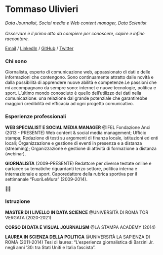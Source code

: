 # Tommaso Ulivieri
_Data Journalist, Social media e Web content manager, Data Scientist_ <br>
<br>
_Osservare è il primo atto da compiere per conoscere, capire e infine raccontare._<br>

[Email](mailto:tommaso.ulivieri@gmail.com) / [LinkedIn](https://www.linkedin.com/in/tommaso-ulivieri/) / [GitHub](https://github.com/TomUlivieri/) / [Twitter](https://twitter.com/TomUlivieri/) <br>

### **Chi sono**

Giornalista, esperto di comunicazione web, appassionato di dati e delle informazioni che contengono. Sono continuamente attratto dalle novità e dalla possibilità di apprendere nuove abilità e competenze.Le passioni che mi accompagnano da sempre sono: internet e nuove tecnologie, politica e sport. L’ultimo mondo conosciuto è quello dell’utilizzo dei dati nella comunicazione: una relazione dal grande potenziale che garantirebbe maggiori credibilità ed efficacia ad ogni progetto comunicativo.

### **Esperienze professionali**

**WEB SPECIALIST E SOCIAL MEDIA MANAGER** @IFEL Fondazione Anci (2013 - PRESENTE)
Web content & social media management; Ufficio stampa; Redazione di testi su argomenti di finanza locale, istituzioni ed enti locali; Organizzazione e gestione di eventi in presenza e a distanza (streaming); Organizzazione e gestione di attività di formazione a distanza (webinar).

**GIORNALISTA** (2009-PRESENTE)
Redattore per diverse testate online e cartacee su tematiche riguardanti terzo settore, politica interna e internazionale e sport. Caporedattore della rubrica sportiva per il settimanale “FuoriLeMura” (2009-2014).

👨‍🎓
### **Istruzione**

**MASTER DI I LIVELLO IN DATA SCIENCE** @UNIVERSITÀ DI ROMA TOR VERGATA (2020-2021)

**CORSO DI DATA E VISUAL JOURNALISM** @LA STAMPA ACADEMY (2014)

**LAUREA IN SCIENZA DELLA POLITICA** @UNIVERSITÀ LA SAPIENZA DI ROMA (2011-2014)
Tesi di laurea: “L’esperienza giornalistica di Barzini Jr. negli anni ’30: tra Stati Uniti e Italia fascista”.
